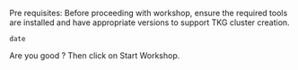 Pre requisites: Before proceeding with workshop, ensure the required tools are installed and have appropriate versions to support TKG cluster creation. 

```execute
date
```

Are you good ? Then click on Start Workshop.
